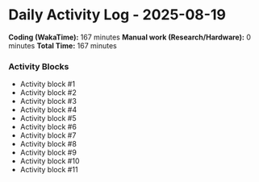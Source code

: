 # Daily Activity Log - 2025-08-19

**Coding (WakaTime):** 167 minutes
**Manual work (Research/Hardware):** 0 minutes
**Total Time:** 167 minutes

### Activity Blocks
- Activity block #1
- Activity block #2
- Activity block #3
- Activity block #4
- Activity block #5
- Activity block #6
- Activity block #7
- Activity block #8
- Activity block #9
- Activity block #10
- Activity block #11
